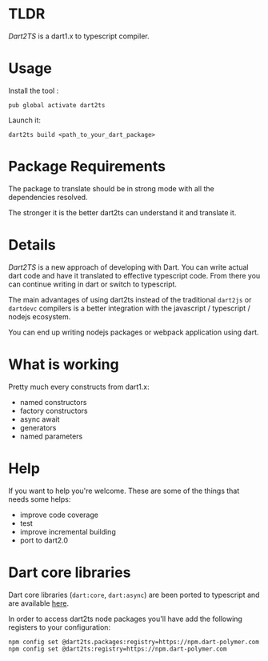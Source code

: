 # TLDR

*Dart2TS* is a dart1.x to typescript compiler.

# Usage

Install the tool : 

    pub global activate dart2ts

Launch it:

    dart2ts build <path_to_your_dart_package>

# Package Requirements

The package to translate should be in strong mode with all the dependencies resolved. 

The stronger it is the better dart2ts can understand it and translate it.

# Details

*Dart2TS* is a new approach of developing with Dart. You can write actual dart code and have it translated
to effective typescript code. From there you can continue writing in dart or switch to typescript.

The main advantages of using dart2ts instead of the traditional `dart2js` or `dartdevc` compilers is a
better integration with the javascript / typescript / nodejs ecosystem.

You can end up writing nodejs packages or webpack application using dart.

# What is working

Pretty much every constructs from dart1.x:

 - named constructors
 - factory constructors
 - async await
 - generators
 - named parameters

# Help

If you want to help you're welcome. These are some of the things that needs some helps:

 - improve code coverage
 - test
 - improve incremental building
 - port to dart2.0

# Dart core libraries

Dart core libraries (`dart:core`, `dart:async`) are been ported to typescript and are
available [here](https://npm.dart-polymer.com/#/detail/@dart2ts/dart).

In order to access dart2ts node packages you'll have add the following registers to your configuration:

    npm config set @dart2ts.packages:registry=https://npm.dart-polymer.com
    npm config set @dart2ts:registry=https://npm.dart-polymer.com


